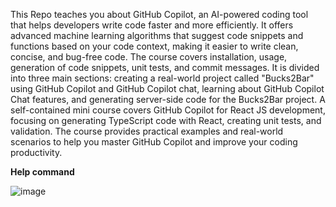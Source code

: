 This Repo teaches you about GitHub Copilot, an AI-powered coding tool that helps developers write code faster and more efficiently. It offers advanced machine learning algorithms that suggest code snippets and functions based on your code context, making it easier to write clean, concise, and bug-free code. The course covers installation, usage, generation of code snippets, unit tests, and commit messages. It is divided into three main sections: creating a real-world project called "Bucks2Bar" using GitHub Copilot and GitHub Copilot chat, learning about GitHub Copilot Chat features, and generating server-side code for the Bucks2Bar project. A self-contained mini course covers GitHub Copilot for React JS development, focusing on generating TypeScript code with React, creating unit tests, and validation. The course provides practical examples and real-world scenarios to help you master GitHub Copilot and improve your coding productivity.

**Help command**

![image](https://github.com/user-attachments/assets/fe02ea9f-1b67-4733-9bf2-33255ddb8207)
